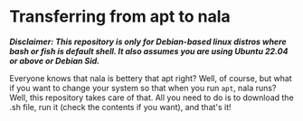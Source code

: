 # Transferring from apt to nala

***Disclaimer: This repository is only for Debian-based linux distros where bash or fish is default shell. It also assumes you are using Ubuntu 22.04 or above or Debian Sid.***

Everyone knows that nala is bettery that apt right? Well, of course, but what if you want to change your system so that when you run `apt`, nala runs? Well, this repository takes care of that. All you need to do is to download the .sh file, run it (check the contents if you want), and that's it!
